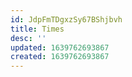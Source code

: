 ```yaml
---
id: JdpFmTDgxzSy67BShjbvh
title: Times
desc: ''
updated: 1639762693867
created: 1639762693867
---
```


